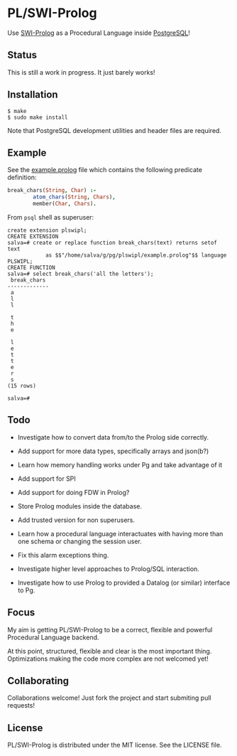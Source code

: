 # PL/SWI-Prolog

Use [SWI-Prolog](http://www.swi-prolog.org/) as a Procedural Language
inside [PostgreSQL](http://www.postgresql.org/)!

## Status

This is still a work in progress. It just barely works!

## Installation

    $ make
    $ sudo make install

Note that PostgreSQL development utilities and header files are required.

## Example

See the [example.prolog](./example.prolog) file which contains the following predicate definition:

```prolog
break_chars(String, Char) :-
        atom_chars(String, Chars),
        member(Char, Chars).
```

From `psql` shell as superuser:

    create extension plswipl;
    CREATE EXTENSION
    salva=# create or replace function break_chars(text) returns setof text
                as $$"/home/salva/g/pg/plswipl/example.prolog"$$ language PLSWIPL;
    CREATE FUNCTION
    salva=# select break_chars('all the letters');
     break_chars
    -------------
     a
     l
     l
      
     t
     h
     e
      
     l
     e
     t
     t
     e
     r
     s
    (15 rows)
    
    salva=# 

## Todo

- Investigate how to convert data from/to the Prolog side correctly.

- Add support for more data types, specifically arrays and json(b?)

- Learn how memory handling works under Pg and take advantage of it

- Add support for SPI

- Add support for doing FDW in Prolog?

- Store Prolog modules inside the database.

- Add trusted version for non superusers.

- Learn how a procedural language interactuates with having more than
  one schema or changing the session user.

- Fix this alarm exceptions thing.

- Investigate higher level approaches to Prolog/SQL interaction.

- Investigate how to use Prolog to provided a Datalog (or similar)
  interface to Pg.

## Focus

My aim is getting PL/SWI-Prolog to be a correct, flexible
and powerful Procedural Language backend.

At this point, structured, flexible and clear is the most important
thing. Optimizations making the code more complex are not welcomed
yet!

## Collaborating

Collaborations welcome! Just fork the project and start submiting pull requests!

## License

PL/SWI-Prolog is distributed under the MIT license. See the LICENSE file.
